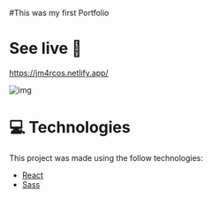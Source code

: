 #This was my first Portfolio

# See live 👀
https://jm4rcos.netlify.app/

![img](https://i.imgur.com/5X72YzT.gif)

# :computer: Technologies
This project was made using the follow technologies:
     
* [React](https://reactjs.org/)    
* [Sass](https://sass-lang.com/)

